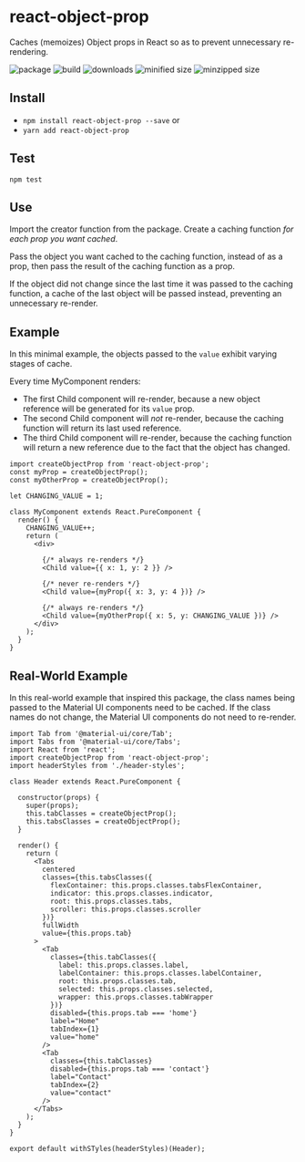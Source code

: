 # react-object-prop
Caches (memoizes) Object props in React so as to prevent unnecessary re-rendering.

![package](https://img.shields.io/github/package-json/v/CharlesStover/react-object-prop.svg)
![build](https://travis-ci.com/CharlesStover/react-object-prop.svg?branch=master)
![downloads](https://img.shields.io/npm/dt/react-object-prop.svg)
![minified size](https://img.shields.io/bundlephobia/min/react-object-prop.svg)
![minzipped size](https://img.shields.io/bundlephobia/minzip/react-object-prop.svg)

## Install
* `npm install react-object-prop --save` or
* `yarn add react-object-prop`

## Test
`npm test`

## Use
Import the creator function from the package. Create a caching function _for each prop you want cached_.

Pass the object you want cached to the caching function, instead of as a prop, then pass the result of the caching function as a prop.

If the object did not change since the last time it was passed to the caching function, a cache of the last object will be passed instead, preventing an unnecessary re-render.

## Example
In this minimal example, the objects passed to the `value` exhibit varying stages of cache.

Every time MyComponent renders:
* The first Child component will re-render, because a new object reference will be generated for its `value` prop.
* The second Child component will _not_ re-render, because the caching function will return its last used reference.
* The third Child component will re-render, because the caching function will return a new reference due to the fact that the object has changed.

```JS
import createObjectProp from 'react-object-prop';
const myProp = createObjectProp();
const myOtherProp = createObjectProp();

let CHANGING_VALUE = 1;

class MyComponent extends React.PureComponent {
  render() {
    CHANGING_VALUE++;
    return (
      <div>

        {/* always re-renders */}
        <Child value={{ x: 1, y: 2 }} />

        {/* never re-renders */}
        <Child value={myProp({ x: 3, y: 4 })} />

        {/* always re-renders */}
        <Child value={myOtherProp({ x: 5, y: CHANGING_VALUE })} />
      </div>
    );
  }
}
```

## Real-World Example
In this real-world example that inspired this package, the class names being passed to the Material UI components need to be cached. If the class names do not change, the Material UI components do not need to re-render.

```JS
import Tab from '@material-ui/core/Tab';
import Tabs from '@material-ui/core/Tabs';
import React from 'react';
import createObjectProp from 'react-object-prop';
import headerStyles from './header-styles';

class Header extends React.PureComponent {

  constructor(props) {
    super(props);
    this.tabClasses = createObjectProp();
    this.tabsClasses = createObjectProp();
  }

  render() {
    return (
      <Tabs
        centered
        classes={this.tabsClasses({
          flexContainer: this.props.classes.tabsFlexContainer,
          indicator: this.props.classes.indicator,
          root: this.props.classes.tabs,
          scroller: this.props.classes.scroller
        })}
        fullWidth
        value={this.props.tab}
      >
        <Tab
          classes={this.tabClasses({
            label: this.props.classes.label,
            labelContainer: this.props.classes.labelContainer,
            root: this.props.classes.tab,
            selected: this.props.classes.selected,
            wrapper: this.props.classes.tabWrapper
          })}
          disabled={this.props.tab === 'home'}
          label="Home"
          tabIndex={1}
          value="home"
        />
        <Tab
          classes={this.tabClasses}
          disabled={this.props.tab === 'contact'}
          label="Contact"
          tabIndex={2}
          value="contact"
        />
      </Tabs>
    );
  }
}

export default withSTyles(headerStyles)(Header);
```
